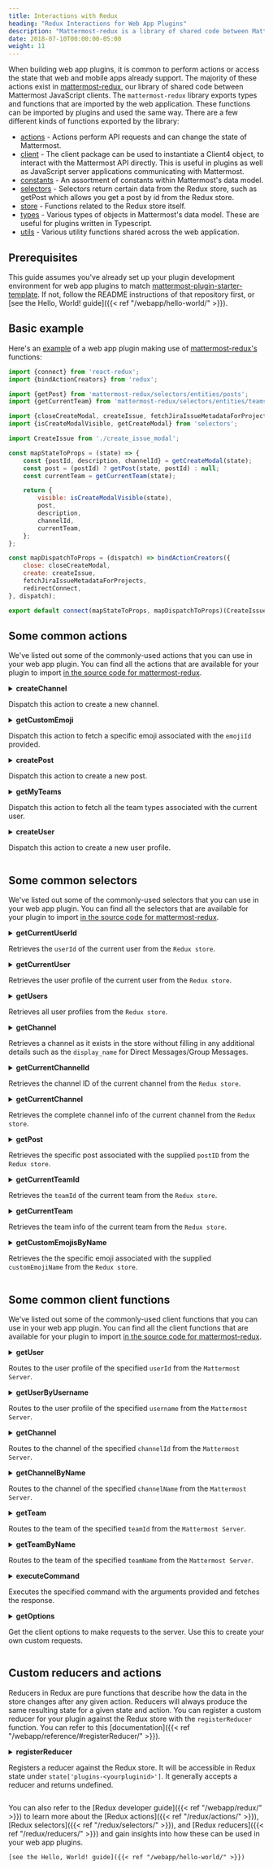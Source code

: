 ```yaml
---
title: Interactions with Redux
heading: "Redux Interactions for Web App Plugins"
description: "Mattermost-redux is a library of shared code between Mattermost JavaScript clients. Learn how to use Redux with a plugin."
date: 2018-07-10T00:00:00-05:00
weight: 11
---
```


When building web app plugins, it is common to perform actions or access the state that web and mobile apps already support. The majority of these actions exist in [mattermost-redux](https://github.com/mattermost/mattermost-redux), our library of shared code between Mattermost JavaScript clients. The `mattermost-redux` library exports types and functions that are imported by the web application. These functions can be imported by plugins and used the same way. There are a few different kinds of functions exported by the library:

* [actions](https://github.com/mattermost/mattermost-redux/tree/master/src/actions) - Actions perform API requests and can change the state of Mattermost.
* [client](https://github.com/mattermost/mattermost-redux/tree/master/src/client) - The client package can be used to instantiate a Client4 object, to interact with the Mattermost API directly. This is useful in plugins as well as JavaScript server applications communicating with Mattermost.
* [constants](https://github.com/mattermost/mattermost-redux/tree/master/src/constants) - An assortment of constants within Mattermost's data model.
* [selectors](https://github.com/mattermost/mattermost-redux/tree/master/src/selectors) - Selectors return certain data from the Redux store, such as getPost which allows you get a post by id from the Redux store.
* [store](https://github.com/mattermost/mattermost-redux/tree/master/src/store) - Functions related to the Redux store itself.
* [types](https://github.com/mattermost/mattermost-redux/tree/master/src/types) - Various types of objects in Mattermost's data model. These are useful for plugins written in Typescript.
* [utils](https://github.com/mattermost/mattermost-redux/tree/master/src/utils) - Various utility functions shared across the web application.

## Prerequisites

This guide assumes you've already set up your plugin development environment for web app plugins to match [mattermost-plugin-starter-template](https://github.com/mattermost/mattermost-plugin-starter-template). If not, follow the README instructions of that repository first, or [see the Hello, World! guide]({{< ref "/webapp/hello-world/" >}}).

## Basic example

Here's an [example](https://github.com/mattermost/mattermost-plugin-jira/blob/master/webapp/src/components/modals/create_issue/index.ts) of a web app plugin making use of [mattermost-redux's](https://github.com/mattermost/mattermost-redux) functions:

```javascript
import {connect} from 'react-redux';
import {bindActionCreators} from 'redux';

import {getPost} from 'mattermost-redux/selectors/entities/posts';
import {getCurrentTeam} from 'mattermost-redux/selectors/entities/teams';

import {closeCreateModal, createIssue, fetchJiraIssueMetadataForProjects, redirectConnect} from 'actions';
import {isCreateModalVisible, getCreateModal} from 'selectors';

import CreateIssue from './create_issue_modal';

const mapStateToProps = (state) => {
    const {postId, description, channelId} = getCreateModal(state);
    const post = (postId) ? getPost(state, postId) : null;
    const currentTeam = getCurrentTeam(state);

    return {
        visible: isCreateModalVisible(state),
        post,
        description,
        channelId,
        currentTeam,
    };
};

const mapDispatchToProps = (dispatch) => bindActionCreators({
    close: closeCreateModal,
    create: createIssue,
    fetchJiraIssueMetadataForProjects,
    redirectConnect,
}, dispatch);

export default connect(mapStateToProps, mapDispatchToProps)(CreateIssue);
```

## Some common actions

We've listed out some of the commonly-used actions that you can use in your web app plugin. You can find all the actions that are available for your plugin to import [in the source code for mattermost-redux](https://github.com/mattermost/mattermost-redux/tree/master/src/actions).

<details>
    <summary> <b>createChannel</b> <br/>

Dispatch this action to create a new channel.</summary>

```javascript
createChannel(channel: Channel, userId: string): ActionFunc
    return async (dispatch: DispatchFunc, getState: GetStateFunc) => {
        let created;
        try {
            created = await Client4.createChannel(channel);
        } catch (error) {
            forceLogoutIfNecessary(error, dispatch, getState);
            dispatch(batchActions([
                {
                    type: ChannelTypes.CREATE_CHANNEL_FAILURE,
                    error,
                },
                logError(error),
            ]));
            return {error};
        }
```
</details>

<details>
    <summary> <b>getCustomEmoji</b> <br/>

Dispatch this action to fetch a specific emoji associated with the `emojiId` provided.</summary>

```javascript
export function getCustomEmoji(emojiId: string): ActionFunc {
    return bindClientFunc({
        clientFunc: Client4.getCustomEmoji,
        onSuccess: EmojiTypes.RECEIVED_CUSTOM_EMOJI,
        params: [
            emojiId,
        ],
    });
}
```
</details>

<details>
    <summary> <b>createPost</b> <br/>

Dispatch this action to create a new post.</summary>

```javascript
export function createPost(post: Post, files: any[] = []) {
    return async (dispatch: DispatchFunc, getState: GetStateFunc) => {
        const state = getState();
        const currentUserId = state.entities.users.currentUserId;

        const timestamp = Date.now();
        const pendingPostId = post.pending_post_id || `${currentUserId}:${timestamp}`;
        let actions: Action[] = [];

        if (Selectors.isPostIdSending(state, pendingPostId)) {
            return {data: true};
        }

        let newPost = {
            ...post,
            pending_post_id: pendingPostId,
            create_at: timestamp,
            update_at: timestamp,
            reply_count: 0,
        };

        if (post.root_id) {
            newPost.reply_count = Selectors.getPostRepliesCount(state, post.root_id) + 1;
        }

        // We are retrying a pending post that had files
        if (newPost.file_ids && !files.length) {
            files = newPost.file_ids.map((id) => state.entities.files.files[id]); // eslint-disable-line
        }

        if (files.length) {
            const fileIds = files.map((file) => file.id);

            newPost = {
                ...newPost,
                file_ids: fileIds,
            };

            actions.push({
                type: FileTypes.RECEIVED_FILES_FOR_POST,
                postId: pendingPostId,
                data: files,
            });
        }

        actions.push({
            type: PostTypes.RECEIVED_NEW_POST,
            data: {
                ...newPost,
                id: pendingPostId,
            },
        });

```
</details>

<details>
    <summary> <b>getMyTeams</b> <br/>

Dispatch this action to fetch all the team types associated with the current user.</summary>

```javascript
export function getMyTeams(): ActionFunc {
    return bindClientFunc({
        clientFunc: Client4.getMyTeams,
        onRequest: TeamTypes.MY_TEAMS_REQUEST,
        onSuccess: [TeamTypes.RECEIVED_TEAMS_LIST, TeamTypes.MY_TEAMS_SUCCESS],
        onFailure: TeamTypes.MY_TEAMS_FAILURE,
    });
}
```
</details>

<details>
    <summary> <b>createUser</b> <br/>

Dispatch this action to create a new user profile.</summary>

```javascript
export function createUser(user: UserProfile, token: string, inviteId: string, redirect: string): ActionFunc {
    return async (dispatch: DispatchFunc, getState: GetStateFunc) => {
        let created;

        try {
            created = await Client4.createUser(user, token, inviteId, redirect);
        } catch (error) {
            forceLogoutIfNecessary(error, dispatch, getState);
            dispatch(logError(error));
            return {error};
        }

        const profiles: {
            [userId: string]: UserProfile;
        } = {
            [created.id]: created,
        };
        dispatch({type: UserTypes.RECEIVED_PROFILES, data: profiles});

        return {data: created};
    };
}
```
</details>

## Some common selectors

We've listed out some of the commonly-used selectors that you can use in your web app plugin. You can find all the selectors that are available for your plugin to import [in the source code for mattermost-redux](https://github.com/mattermost/mattermost-redux/tree/master/src/selectors).

<details>
    <summary> <b>getCurrentUserId</b> <br/>

Retrieves the `userId` of the current user from the `Redux store`.</summary>

```javascript
export function getCurrentUserId(state) {
    return state.entities.users.currentUserId;
}
```
</details>

<details>
    <summary> <b>getCurrentUser</b> <br/>

Retrieves the user profile of the current user from the `Redux store`.</summary>

```javascript
export function getCurrentUser(state: GlobalState): UserProfile {
    return state.entities.users.profiles[getCurrentUserId(state)];
}
```
</details>

<details>
    <summary> <b>getUsers</b> <br/>

Retrieves all user profiles from the `Redux store`.</summary>

```javascript
export function getUsers(state: GlobalState): IDMappedObjects<UserProfile> {
    return state.entities.users.profiles;
}
```
</details>

<details>
    <summary> <b>getChannel</b> <br/>

Retrieves a channel as it exists in the store without filling in any additional details such as the `display_name` for Direct Messages/Group Messages.</summary>

```javascript
export function getChannel(state: GlobalState, id: string) {
    return getAllChannels(state)[id];
}
```
</details>

<details>
    <summary> <b>getCurrentChannelId</b> <br/>

Retrieves the channel ID of the current channel from the `Redux store`.</summary>

```javascript
export function getCurrentChannelId(state: GlobalState): string {
    return state.entities.channels.currentChannelId;
}
```
</details>

<details>
    <summary> <b>getCurrentChannel</b> <br/>

Retrieves the complete channel info of the current channel from the `Redux store`.</summary>

```javascript
export const getCurrentChannel: (state: GlobalState) => Channel = createSelector(
    getAllChannels,
    getCurrentChannelId,
    (state: GlobalState): UsersState => state.entities.users,
    getTeammateNameDisplaySetting,
    (allChannels: IDMappedObjects<Channel>, currentChannelId: string, users: UsersState, teammateNameDisplay: string): Channel => {
        const channel = allChannels[currentChannelId];

        if (channel) {
            return completeDirectChannelInfo(users, teammateNameDisplay, channel);
        }

        return channel;
    },
);
```
</details>

<details>
    <summary> <b>getPost</b> <br/>

Retrieves the specific post associated with the supplied `postID` from the `Redux store`.</summary>

```javascript
export function getPost(state: GlobalState, postId: $ID<Post>): Post {
    return getAllPosts(state)[postId];
}
```
</details>

<details>
    <summary> <b>getCurrentTeamId</b> <br/>

Retrieves the `teamId` of the current team from the `Redux store`.</summary>

```javascript
export function getCurrentTeamId(state: GlobalState) {
    return state.entities.teams.currentTeamId;
}
```
</details>

<details>
    <summary> <b>getCurrentTeam</b> <br/>

Retrieves the team info of the current team from the `Redux store`.</summary>

```javascript
export const getCurrentTeam: (state: GlobalState) => Team = createSelector(
    getTeams,
    getCurrentTeamId,
    (teams, currentTeamId) => {
        return teams[currentTeamId];
    },
);
```
</details>

<details>
    <summary> <b>getCustomEmojisByName</b> <br/>

Retrieves the the specific emoji associated with the supplied `customEmojiName` from the `Redux store`.</summary>

```javascript
export const getCustomEmojisByName: (state: GlobalState) => Map<string, CustomEmoji> = createSelector(
    getCustomEmojis,
    (emojis: IDMappedObjects<CustomEmoji>): Map<string, CustomEmoji> => {
        const map: Map<string, CustomEmoji> = new Map();

        Object.keys(emojis).forEach((key: string) => {
            map.set(emojis[key].name, emojis[key]);
        });

        return map;
    },
);
```
</details>

## Some common client functions

We've listed out some of the commonly-used client functions that you can use in your web app plugin. You can find all the client functions that are available for your plugin to import [in the source code for mattermost-redux](https://github.com/mattermost/mattermost-redux/blob/master/src/client/client4.ts).

<details>
    <summary> <b>getUser</b> <br/>

Routes to the user profile of the specified `userId` from the `Mattermost Server`.</summary>

```javascript
 getUser = (userId: string) => {
        return this.doFetch<UserProfile>(
            `${this.getUserRoute(userId)}`,
            {method: 'get'},
        );
    };
```
</details>

<details>
    <summary> <b>getUserByUsername</b> <br/>

Routes to the user profile of the specified `username` from the `Mattermost Server`.</summary>


```javascript
getUserByUsername = (username: string) => {
        return this.doFetch<UserProfile>(
            `${this.getUsersRoute()}/username/${username}`,
            {method: 'get'},
        );
    };
```
</details>

<details>
    <summary> <b>getChannel</b> <br/>

Routes to the channel of the specified `channelId` from the `Mattermost Server`.</summary>

```javascript
getChannel = (channelId: string) => {
        this.trackEvent('api', 'api_channel_get', {channel_id: channelId});

        return this.doFetch<Channel>(
            `${this.getChannelRoute(channelId)}`,
            {method: 'get'},
        );
    };
```
</details>

<details>
    <summary> <b>getChannelByName</b> <br/>

Routes to the channel of the specified `channelName` from the `Mattermost Server`.</summary>

```javascript
 getChannelByName = (teamId: string, channelName: string, includeDeleted = false) => {
        return this.doFetch<Channel>(
            `${this.getTeamRoute(teamId)}/channels/name/${channelName}?include_deleted=${includeDeleted}`,
            {method: 'get'},
        );
    };
```
</details>

<details>
    <summary> <b>getTeam</b> <br/>

Routes to the team of the specified `teamId` from the `Mattermost Server`.</summary>

```javascript
  getTeam = (teamId: string) => {
        return this.doFetch<Team>(
            this.getTeamRoute(teamId),
            {method: 'get'},
        );
    };
```
</details>

<details>
    <summary> <b>getTeamByName</b> <br/>

Routes to the team of the specified `teamName` from the `Mattermost Server`.</summary>

```javascript
  getTeamByName = (teamName: string) => {
        this.trackEvent('api', 'api_teams_get_team_by_name');

        return this.doFetch<Team>(
            this.getTeamNameRoute(teamName),
            {method: 'get'},
        );
    };
```
</details>

<details>
    <summary> <b>executeCommand</b> <br/>

Executes the specified command with the arguments provided and fetches the response.</summary>

```javascript
   executeCommand = (command: string, commandArgs: CommandArgs) => {
        this.trackEvent('api', 'api_integrations_used');

        return this.doFetch<CommandResponse>(
            `${this.getCommandsRoute()}/execute`,
            {method: 'post', body: JSON.stringify({command, ...commandArgs})},
        );
    };
```
</details>

<details>
    <summary> <b>getOptions</b> <br/>

Get the client options to make requests to the server. Use this to create your own custom requests.</summary>

```javascript
  getOptions(options: Options) {
        const newOptions: Options = {...options};

        const headers: {[x: string]: string} = {
            [HEADER_REQUESTED_WITH]: 'XMLHttpRequest',
            ...this.defaultHeaders,
        };

        if (this.token) {
            headers[HEADER_AUTH] = `${HEADER_BEARER} ${this.token}`;
        }

        const csrfToken = this.csrf || this.getCSRFFromCookie();
        if (options.method && options.method.toLowerCase() !== 'get' && csrfToken) {
            headers[HEADER_X_CSRF_TOKEN] = csrfToken;
        }

        if (this.includeCookies) {
            newOptions.credentials = 'include';
        }

        if (this.userAgent) {
            headers[HEADER_USER_AGENT] = this.userAgent;
        }

        if (newOptions.headers) {
            Object.assign(headers, newOptions.headers);
        }

        return {
            ...newOptions,
            headers,
        };
    }
```
</details>

## Custom reducers and actions

Reducers in Redux are pure functions that describe how the data in the store changes after any given action. Reducers will always produce the same resulting state for a given state and action. You can register a custom reducer for your plugin against the Redux store with the `registerReducer` function. You can refer to this [documentation]({{< ref "/webapp/reference/#registerReducer/" >}}).

<details>
    <summary> <b>registerReducer</b> <br/>

Registers a reducer against the Redux store. It will be accessible in Redux state under `state['plugins-<yourpluginid>']`. It generally accepts a reducer and returns undefined.</summary>

```javascript
  registerReducer(reducer)
```
</details>

You can also refer to the [Redux developer guide]({{< ref "/webapp/redux/" >}}) to learn more about the [Redux actions]({{< ref "/redux/actions/" >}}), [Redux selectors]({{< ref "/redux/selectors/" >}}), and [Redux reducers]({{< ref "/redux/reducers/" >}}) and gain insights into how these can be used in your web app plugins.
    
    [see the Hello, World! guide]({{< ref "/webapp/hello-world/" >}})
